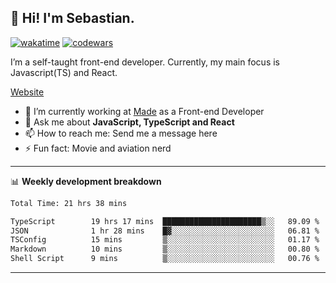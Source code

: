 ## 👋 Hi! I'm Sebastian.

[![wakatime](https://wakatime.com/badge/user/df0036c6-328a-4a39-be9b-e49417ed22a1.svg)](https://wakatime.com/@df0036c6-328a-4a39-be9b-e49417ed22a1)
[![codewars](https://www.codewars.com/users/sebavuye/badges/small)](https://www.codewars.com/users/sebavuye)

I’m a self-taught front-end developer. Currently, my main focus is Javascript(TS) and React.

[Website](https://sebastianvuye.be)

- 🔭 I’m currently working at [Made](https://made.be/) as a Front-end Developer
- 💬 Ask me about **JavaScript, TypeScript and React**
- 📫 How to reach me: Send me a message here
- ⚡ Fun fact: Movie and aviation nerd

-------

📊 **Weekly development breakdown**

<!--START_SECTION:waka-->

```txt
Total Time: 21 hrs 38 mins

TypeScript        19 hrs 17 mins  ██████████████████████▒░░   89.09 %
JSON              1 hr 28 mins    █▓░░░░░░░░░░░░░░░░░░░░░░░   06.81 %
TSConfig          15 mins         ▒░░░░░░░░░░░░░░░░░░░░░░░░   01.17 %
Markdown          10 mins         ▒░░░░░░░░░░░░░░░░░░░░░░░░   00.80 %
Shell Script      9 mins          ▒░░░░░░░░░░░░░░░░░░░░░░░░   00.76 %
```

<!--END_SECTION:waka-->
-------
